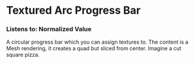 # Textured Arc Progress Bar

### Listens to: Normalized Value

A circular progress bar which you can assign textures to. The content is a Mesh rendering, it creates a quad but sliced from center. Imagine a cut square pizza.